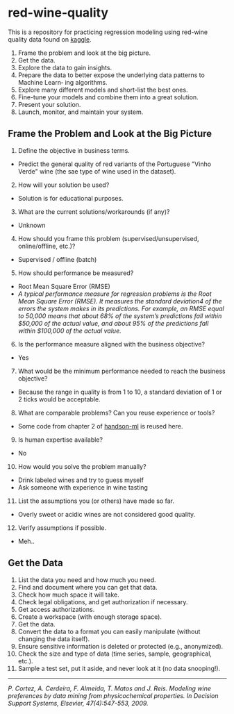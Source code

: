# red-wine-quality

This is a repository for practicing regression modeling using red-wine quality data found on [kaggle](https://www.kaggle.com/uciml/red-wine-quality-cortez-et-al-2009).

1. Frame the problem and look at the big picture.
2. Get the data.
3. Explore the data to gain insights.
4. Prepare the data to better expose the underlying data patterns to Machine Learn‐ ing algorithms.
5. Explore many different models and short-list the best ones.
6. Fine-tune your models and combine them into a great solution.
7. Present your solution.
8. Launch, monitor, and maintain your system.

## Frame the Problem and Look at the Big Picture

1. Define the objective in business terms.
  - Predict the general quality of red variants of the Portuguese "Vinho Verde" wine (the sae type of wine used in the dataset).
2. How will your solution be used?
  - Solution is for educational purposes.
3. What are the current solutions/workarounds (if any)?
  - Unknown
4. How should you frame this problem (supervised/unsupervised, online/offline, etc.)?
  - Supervised / offline (batch)
5. How should performance be measured?
  - Root Mean Square Error (RMSE)
  - _A typical performance measure for regression problems is the Root Mean Square Error (RMSE). It measures the standard deviation4 of the errors the system makes in its predictions. For example, an RMSE equal to 50,000 means that about 68% of the system’s predictions fall within $50,000 of the actual value, and about 95% of the predictions fall within $100,000 of the actual value._
6. Is the performance measure aligned with the business objective?
  - Yes
7. What would be the minimum performance needed to reach the business objective?
  - Because the range in quality is from 1 to 10, a standard deviation of 1 or 2 ticks would be acceptable.
8. What are comparable problems? Can you reuse experience or tools?
  - Some code from chapter 2 of [handson-ml](https://github.com/ageron/handson-ml/blob/master/02_end_to_end_machine_learning_project.ipynb) is reused here.
9. Is human expertise available?
  - No
10. How would you solve the problem manually?
  - Drink labeled wines and try to guess myself
  - Ask someone with experience in wine tasting
11. List the assumptions you (or others) have made so far.
  - Overly sweet or acidic wines are not considered good quality.
12. Verify assumptions if possible.
  - Meh..

## Get the Data

1. List the data you need and how much you need.
2. Find and document where you can get that data.
3. Check how much space it will take.
4. Check legal obligations, and get authorization if necessary.
5. Get access authorizations.
6. Create a workspace (with enough storage space).
7. Get the data.
8. Convert the data to a format you can easily manipulate (without changing the data itself).
9. Ensure sensitive information is deleted or protected (e.g., anonymized).
10. Check the size and type of data (time series, sample, geographical, etc.).
11. Sample a test set, put it aside, and never look at it (no data snooping!).

---
_P. Cortez, A. Cerdeira, F. Almeida, T. Matos and J. Reis. Modeling wine preferences by data mining from physicochemical properties. In Decision Support Systems, Elsevier, 47(4):547-553, 2009._
